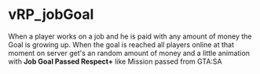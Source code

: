 # vRP_jobGoal

When a player works on a job and he is paid with any amount of money the Goal is growing up. When the goal is reached all players online at that moment on server get's an random amount of money and a little animation with **Job Goal Passed Respect+** like Mission passed from GTA:SA

